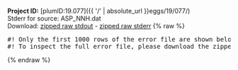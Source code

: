 **Project ID:** [plumID:19.077]({{ '/' | absolute_url }}eggs/19/077/)  
Stderr for source:  ASP_NNH.dat   
Download: [zipped raw stdout](ASP_NNH.dat.plumed_master.stdout.txt.zip) - [zipped raw stderr](ASP_NNH.dat.plumed_master.stderr.txt.zip) 
{% raw %}
<pre>
#! Only the first 1000 rows of the error file are shown below
#! To inspect the full error file, please download the zipped raw stderr file above
</pre>
{% endraw %}
